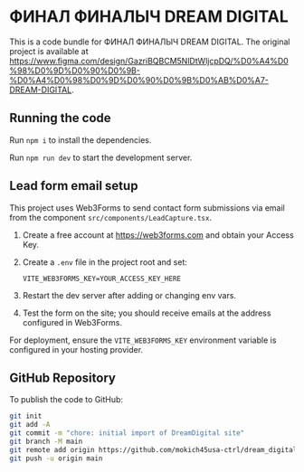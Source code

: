 
  # ФИНАЛ ФИНАЛЫЧ DREAM DIGITAL

  This is a code bundle for ФИНАЛ ФИНАЛЫЧ DREAM DIGITAL. The original project is available at https://www.figma.com/design/GazriBQBCM5NlDtWljcpDQ/%D0%A4%D0%98%D0%9D%D0%90%D0%9B-%D0%A4%D0%98%D0%9D%D0%90%D0%9B%D0%AB%D0%A7-DREAM-DIGITAL.

  ## Running the code

  Run `npm i` to install the dependencies.

  Run `npm run dev` to start the development server.
  
  ## Lead form email setup

  This project uses Web3Forms to send contact form submissions via email from the component `src/components/LeadCapture.tsx`.

  1. Create a free account at https://web3forms.com and obtain your Access Key.
  2. Create a `.env` file in the project root and set:
     
     ```
     VITE_WEB3FORMS_KEY=YOUR_ACCESS_KEY_HERE
     ```
  3. Restart the dev server after adding or changing env vars.
  4. Test the form on the site; you should receive emails at the address configured in Web3Forms.

  For deployment, ensure the `VITE_WEB3FORMS_KEY` environment variable is configured in your hosting provider.

  ## GitHub Repository

  To publish the code to GitHub:

  ```bash
  git init
  git add -A
  git commit -m "chore: initial import of DreamDigital site"
  git branch -M main
  git remote add origin https://github.com/mokich45usa-ctrl/dream_digital_new
  git push -u origin main
  ```
  